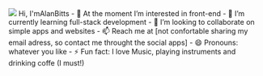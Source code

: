 <img src="https://alanbitts.github.io/images/banner.png">
Hi, I'mAlanBitts
- 👀 At the moment I’m interested in front-end
- 🌱 I’m currently learning full-stack development
- 💞️ I’m looking to collaborate on simple apps and websites
- 📫 Reach me at [not confortable sharing my email adress, so contact me throught the social apps]
- 😄 Pronouns: whatever you like
- ⚡ Fun fact: I love Music, playing instruments and drinking coffe (I must!)

<!---
AlanBitts/AlanBitts is a ✨ special ✨ repository because its `README.md` (this file) appears on your GitHub profile.
You can click the Preview link to take a look at your changes.
--->
